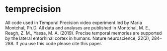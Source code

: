 # temprecision
All code used in Temporal Precision video experiment led by Maria Montchal, Ph.D. All data and analyses are published in Montchal, M. E., Reagh, Z. M., Yassa, M. A. (2019). Precise temporal memories are supported by the lateral entorhinal cortex in humans. Nature neuroscience, 22(2), 284–288. If you use this code please cite this paper. 
